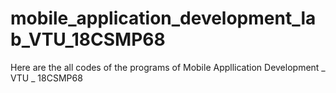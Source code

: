# mobile_application_development_lab_VTU_18CSMP68
Here are the all codes of the programs of  Mobile Appllication Development _ VTU _ 18CSMP68
